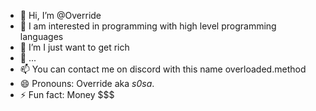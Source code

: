 - 👋 Hi, I’m @Override
- 👀 I am interested in programming with high level programming languages
- 🌱 I’m I just want to get rich
- 💞️ ...
- 📫 You can contact me on discord with this name overloaded.method
- 😄 Pronouns: Override aka _s0sa_.
- ⚡ Fun fact: Money $$$

<!---
SkiddandoUser/SkiddandoUser is a ✨ special ✨ repository because its `README.md` (this file) appears on your GitHub profile.
You can click the Preview link to take a look at your changes.
--->
